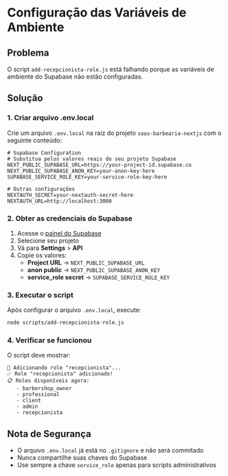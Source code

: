 # Configuração das Variáveis de Ambiente

## Problema

O script `add-recepcionista-role.js` está falhando porque as variáveis de ambiente do Supabase não estão configuradas.

## Solução

### 1. Criar arquivo .env.local

Crie um arquivo `.env.local` na raiz do projeto `saas-barbearia-nextjs` com o seguinte conteúdo:

```env
# Supabase Configuration
# Substitua pelos valores reais do seu projeto Supabase
NEXT_PUBLIC_SUPABASE_URL=https://your-project-id.supabase.co
NEXT_PUBLIC_SUPABASE_ANON_KEY=your-anon-key-here
SUPABASE_SERVICE_ROLE_KEY=your-service-role-key-here

# Outras configurações
NEXTAUTH_SECRET=your-nextauth-secret-here
NEXTAUTH_URL=http://localhost:3000
```

### 2. Obter as credenciais do Supabase

1. Acesse o [painel do Supabase](https://supabase.com/dashboard)
2. Selecione seu projeto
3. Vá para **Settings** > **API**
4. Copie os valores:
   - **Project URL** → `NEXT_PUBLIC_SUPABASE_URL`
   - **anon public** → `NEXT_PUBLIC_SUPABASE_ANON_KEY`
   - **service_role secret** → `SUPABASE_SERVICE_ROLE_KEY`

### 3. Executar o script

Após configurar o arquivo `.env.local`, execute:

```bash
node scripts/add-recepcionista-role.js
```

### 4. Verificar se funcionou

O script deve mostrar:

```
🚀 Adicionando role "recepcionista"...
✅ Role "recepcionista" adicionado!
📋 Roles disponíveis agora:
   - barbershop_owner
   - professional
   - client
   - admin
   - recepcionista
```

## Nota de Segurança

- O arquivo `.env.local` já está no `.gitignore` e não será commitado
- Nunca compartilhe suas chaves do Supabase
- Use sempre a chave `service_role` apenas para scripts administrativos
